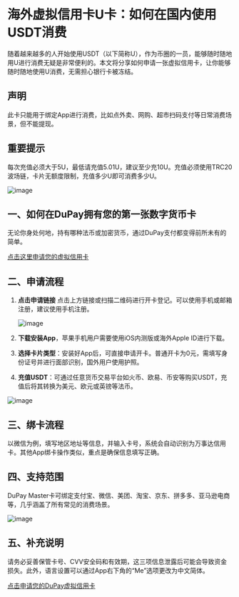 # 海外虚拟信用卡U卡：如何在国内使用USDT消费

随着越来越多的人开始使用USDT（以下简称U），作为币圈的一员，能够随时随地用U进行消费无疑是非常便利的。本文将分享如何申请一张虚拟信用卡，让你能够随时随地使用U消费，无需担心银行卡被冻结。

## 声明
此卡只能用于绑定App进行消费，比如点外卖、网购、超市扫码支付等日常消费场景，但不能提现。

## 重要提示
每次充值必须大于5U，最低请充值5.01U，建议至少充10U。充值必须使用TRC20波场链，卡片无额度限制，充值多少U即可消费多少U。

![image](https://github.com/user-attachments/assets/88dc1c6d-aa80-4650-b492-9ec6b975788d)

## 一、如何在DuPay拥有您的第一张数字货币卡

无论你身处何地，持有哪种法币或加密货币，通过DuPay支付都变得前所未有的简单。

[点击这里申请您的虚拟信用卡](https://bit.ly/DuPay)


## 二、申请流程

1. **点击申请链接** 点击上方链接或扫描二维码进行开卡登记。可以使用手机或邮箱注册，建议使用手机注册。

   ![image](https://github.com/user-attachments/assets/46ac90e8-24a1-4eab-9324-6fe044022b39)

2. **下载安装App**，苹果手机用户需要使用iOS内测版或海外Apple ID进行下载。
3. **选择卡片类型**：安装好App后，可直接申请开卡。普通开卡为0元，需填写身份证号并进行面部识别，国外用户使用护照。
4. **充值USDT**：可通过任意货币交易平台如火币、欧易、币安等购买USDT，充值后将其转换为美元、欧元或英镑等法币。

![image](https://github.com/user-attachments/assets/d8d94cb5-4e9a-4a41-82de-681b524deb44)


## 三、绑卡流程

以微信为例，填写地区地址等信息，并输入卡号，系统会自动识别为万事达信用卡。其他App绑卡操作类似，重点是确保信息填写正确。

## 四、支持范围

DuPay Master卡可绑定支付宝、微信、美团、淘宝、京东、拼多多、亚马逊电商等，几乎涵盖了所有常见的消费场景。

![image](https://github.com/user-attachments/assets/2fbc5d0a-b656-4596-a082-3c0385efde04)

## 五、补充说明

请务必妥善保管卡号、CVV安全码和有效期，这三项信息泄露后可能会导致资金损失。此外，语言设置可以通过App右下角的“Me”选项更改为中文简体。

[点击申请您的DuPay虚拟信用卡](https://bit.ly/DuPay)

